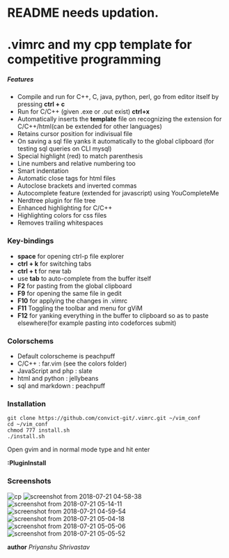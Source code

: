# README needs updation.
# .vimrc and my cpp template for competitive programming
##### Features
- Compile and run for C++, C, java, python, perl, go from editor itself by pressing **ctrl + c**
- Run for C/C++ (given .exe or .out exist) **ctrl+x**
- Automatically inserts the **template** file on recognizing the extension for C/C++/html(can be extended for other languages)
- Retains cursor position for indivisual file
- On saving a sql file yanks it automatically to the global clipboard (for testing sql queries on CLI mysql)
- Special highlight (red) to match parenthesis
- Line numbers and relative numbering too
- Smart indentation
- Automatic close tags for html files
- Autoclose brackets and inverted commas
- Autocomplete feature (extended for javascript) using YouCompleteMe
- Nerdtree plugin for file tree
- Enhanced highlighting for C/C++
- Highlighting colors for css files
- Removes trailing whitespaces

### Key-bindings
- **space** for opening ctrl-p file explorer
- **ctrl + k** for switching tabs
- **ctrl + t** for new tab
- use **tab** to auto-complete from the buffer itself
- **F2** for pasting from the global clipboard
- **F9** for opening the same file in gedit
- **F10** for applying the changes in .vimrc
- **F11** Toggling the toolbar and menu for gViM
- **F12** for yanking everything in the buffer to clipboard so as to paste elsewhere(for example pasting into codeforces submit)

### Colorschems
- Default colorscheme is peachpuff 
- C/C++ : far.vim (see the colors folder)
- JavaScript and php : slate
- html and python : jellybeans
- sql and markdown : peachpuff

### Installation

```ssh
git clone https://github.com/convict-git/.vimrc.git ~/vim_conf
cd ~/vim_conf
chmod 777 install.sh
./install.sh
```
Open gvim and in normal mode type and hit enter

**:PluginInstall**

### Screenshots
![cp](https://user-images.githubusercontent.com/34399448/43029496-6905210a-8ca4-11e8-9077-fe789462ab28.png)
![screenshot from 2018-07-21 04-58-38](https://user-images.githubusercontent.com/34399448/43029497-696967fa-8ca4-11e8-9ae7-64b74335b912.png)
![screenshot from 2018-07-21 05-14-11](https://user-images.githubusercontent.com/34399448/43029565-0a1c833a-8ca5-11e8-88cc-8b853583f1be.png)
![screenshot from 2018-07-21 04-59-54](https://user-images.githubusercontent.com/34399448/43029498-69c6fc4e-8ca4-11e8-9746-c18f2fac8536.png)
![screenshot from 2018-07-21 05-04-18](https://user-images.githubusercontent.com/34399448/43029499-6a23e5d0-8ca4-11e8-8447-0f53db827eed.png)
![screenshot from 2018-07-21 05-05-06](https://user-images.githubusercontent.com/34399448/43029500-6a869dba-8ca4-11e8-96e5-24e8326d060c.png)
![screenshot from 2018-07-21 05-05-52](https://user-images.githubusercontent.com/34399448/43029501-6aef8744-8ca4-11e8-8eed-62ad951ed48d.png)


**author** _Priyanshu Shrivastav_

